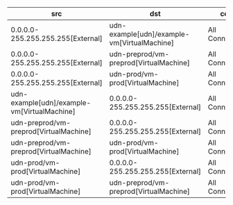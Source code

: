 | src | dst | conn |
|-----|-----|------|
| 0.0.0.0-255.255.255.255[External] | udn-example[udn]/example-vm[VirtualMachine] | All Connections |
| 0.0.0.0-255.255.255.255[External] | udn-preprod/vm-preprod[VirtualMachine] | All Connections |
| 0.0.0.0-255.255.255.255[External] | udn-prod/vm-prod[VirtualMachine] | All Connections |
| udn-example[udn]/example-vm[VirtualMachine] | 0.0.0.0-255.255.255.255[External] | All Connections |
| udn-preprod/vm-preprod[VirtualMachine] | 0.0.0.0-255.255.255.255[External] | All Connections |
| udn-preprod/vm-preprod[VirtualMachine] | udn-prod/vm-prod[VirtualMachine] | All Connections |
| udn-prod/vm-prod[VirtualMachine] | 0.0.0.0-255.255.255.255[External] | All Connections |
| udn-prod/vm-prod[VirtualMachine] | udn-preprod/vm-preprod[VirtualMachine] | All Connections |
